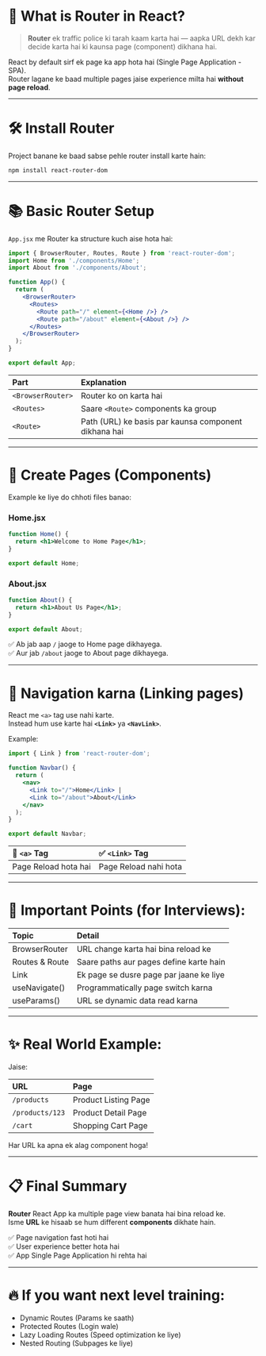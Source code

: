 # 🚦 What is Router in React?

> **Router** ek traffic police ki tarah kaam karta hai — aapka URL dekh kar decide karta hai ki kaunsa page (component) dikhana hai.

React by default sirf ek page ka app hota hai (Single Page Application - SPA).  
Router lagane ke baad multiple pages jaise experience milta hai **without page reload**.

---

# 🛠 Install Router

Project banane ke baad sabse pehle router install karte hain:

```bash
npm install react-router-dom
```

---

# 📚 Basic Router Setup

`App.jsx` me Router ka structure kuch aise hota hai:

```jsx
import { BrowserRouter, Routes, Route } from 'react-router-dom';
import Home from './components/Home';
import About from './components/About';

function App() {
  return (
    <BrowserRouter>
      <Routes>
        <Route path="/" element={<Home />} />
        <Route path="/about" element={<About />} />
      </Routes>
    </BrowserRouter>
  );
}

export default App;
```

| Part | Explanation |
|:-----|:------------|
| `<BrowserRouter>` | Router ko on karta hai |
| `<Routes>` | Saare `<Route>` components ka group |
| `<Route>` | Path (URL) ke basis par kaunsa component dikhana hai |

---

# 🏡 Create Pages (Components)

Example ke liye do chhoti files banao:

### Home.jsx

```jsx
function Home() {
  return <h1>Welcome to Home Page</h1>;
}

export default Home;
```

### About.jsx

```jsx
function About() {
  return <h1>About Us Page</h1>;
}

export default About;
```

✅ Ab jab aap `/` jaoge to Home page dikhayega.  
✅ Aur jab `/about` jaoge to About page dikhayega.

---

# 🔗 Navigation karna (Linking pages)

React me `<a>` tag use nahi karte.  
Instead hum use karte hai **`<Link>`** ya **`<NavLink>`**.

Example:

```jsx
import { Link } from 'react-router-dom';

function Navbar() {
  return (
    <nav>
      <Link to="/">Home</Link> | 
      <Link to="/about">About</Link>
    </nav>
  );
}

export default Navbar;
```

| 🚫 `<a>` Tag | ✅ `<Link>` Tag |
|:------------|:---------------|
| Page Reload hota hai | Page Reload nahi hota |

---

# 🧠 Important Points (for Interviews):

| Topic | Detail |
|:------|:-------|
| BrowserRouter | URL change karta hai bina reload ke |
| Routes & Route | Saare paths aur pages define karte hain |
| Link | Ek page se dusre page par jaane ke liye |
| useNavigate() | Programmatically page switch karna |
| useParams() | URL se dynamic data read karna |

---

# ✨ Real World Example:

Jaise:

| URL | Page |
|:----|:-----|
| `/products` | Product Listing Page |
| `/products/123` | Product Detail Page |
| `/cart` | Shopping Cart Page |

Har URL ka apna ek alag component hoga!

---

# 📋 Final Summary

**Router** React App ka multiple page view banata hai bina reload ke.  
Isme **URL** ke hisaab se hum different **components** dikhate hain.

✅ Page navigation fast hoti hai  
✅ User experience better hota hai  
✅ App Single Page Application hi rehta hai

---

# 🔥 If you want next level training:

- Dynamic Routes (Params ke saath)
- Protected Routes (Login wale)
- Lazy Loading Routes (Speed optimization ke liye)
- Nested Routing (Subpages ke liye)

